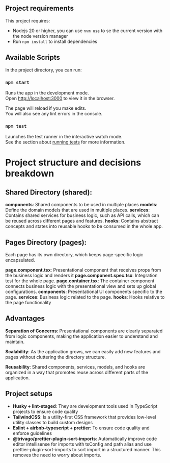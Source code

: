 ## Project requirements

This project requires:

- Nodejs 20 or higher, you can use `nvm use` to se the current version with the node version manager
- Run `npm install` to install dependencies

## Available Scripts

In the project directory, you can run:

### `npm start`

Runs the app in the development mode.\
Open [http://localhost:3000](http://localhost:3000) to view it in the browser.

The page will reload if you make edits.\
You will also see any lint errors in the console.

### `npm test`

Launches the test runner in the interactive watch mode.\
See the section about [running tests](https://facebook.github.io/create-react-app/docs/running-tests) for more information.

# Project structure and decisions breakdown

## Shared Directory (shared):

**components**: Shared components to be used in multiple places
**models**: Define the domain models that are used in multiple places.
**services**: Contains shared services for business logic, such as API calls, which can be reused across different pages and features.
**hooks**: Contains abstract concepts and states into reusable hooks to be consumed in the whole app.

## Pages Directory (pages):

Each page has its own directory, which keeps page-specific logic encapsulated.

**page.component.tsx**: Presentational component that receives props from the business logic and renders it
**page.component.spec.tsx**: Integration test for the whole page.
**page.container.tsx**: The container component connects business logic with the presentational view and sets up global configurations.
**components**: Presentational UI components specific to the page.
**services**: Business logic related to the page.
**hooks**: Hooks relative to the page functionality

## Advantages

**Separation of Concerns**: Presentational components are clearly separated from logic components, making the application easier to understand and maintain.

**Scalability**: As the application grows, we can easily add new features and pages without cluttering the directory structure.

**Reusability**: Shared components, services, models, and hooks are organized in a way that promotes reuse across different parts of the application.

## Project setups

- **Husky + lint-staged**: They are development tools used in TypeScript projects to ensure code quality
- **TailwindCSS**: Is a utility-first CSS framework that provides low-level utility classes to build custom designs
- **Eslint + airbnb-typescript + prettier**: To ensure code quality and enforce guidelines
- **@trivago/prettier-plugin-sort-imports**: Automatically improve code editor intellisense for imports with tsConfig and path alias and use prettier-plugin-sort-imports to sort import in a structured manner. This removes the need to worry about imports.
